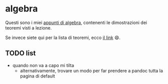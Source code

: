 # algebra

Questi sono i miei [appunti di algebra](https://ph04.github.io/algebra/html/index.html), contenenti le dimostrazioni dei teoremi visti a lezione.

Se invece siete qui per la lista di teoremi, ecco [il link](https://raw.githubusercontent.com/ph04/algebra/main/everything.pdf) 😄.

## TODO list

- quando non va a capo mi tilta
    - alternativamente, trovare un modo per far prendere a pandoc tutta la pagina di default

